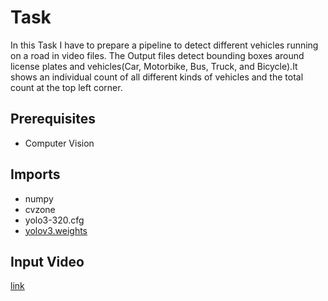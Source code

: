 # Task
 In this Task I have to prepare a pipeline to detect different vehicles running on a road in video files. The Output files detect bounding boxes around license plates and vehicles(Car, Motorbike, Bus, Truck, and Bicycle).It shows an individual count of all different kinds of vehicles and the total count at the top left corner.
 
## Prerequisites

- Computer Vision

## Imports 

- numpy
- cvzone
- yolo3-320.cfg
- [yolov3.weights](https://drive.google.com/file/d/1GOARATfkzSpJWk8qR9WvH1d0sG1kOzRa/view?usp=share_link)

## Input Video

[link](https://drive.google.com/file/d/1n55bvbNi02zEbndfYJeSDolZ2lEEiAuH/view?usp=sharing)

